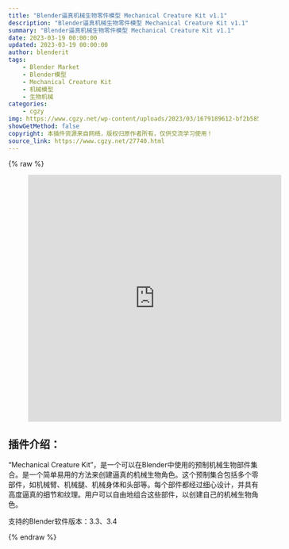 ```yaml
---
title: "Blender逼真机械生物零件模型 Mechanical Creature Kit v1.1"
description: "Blender逼真机械生物零件模型 Mechanical Creature Kit v1.1"
summary: "Blender逼真机械生物零件模型 Mechanical Creature Kit v1.1"
date: 2023-03-19 00:00:00
updated: 2023-03-19 00:00:00
author: blenderit
tags: 
    - Blender Market
    - Blender模型
    - Mechanical Creature Kit
    - 机械模型
    - 生物机械
categories:
    - cgzy
img: https://www.cgzy.net/wp-content/uploads/2023/03/1679189612-bf2b585aaeb7a04.webp
showGetMethod: false
copyright: 本插件资源来自网络，版权归原作者所有，仅供交流学习使用！
source_link: https://www.cgzy.net/27740.html
---
```


{% raw %}
<div class="wp-block-pandastudio-youku youku_video_wrap" ratio="16vs9"><figure><iframe height="498" width="510" src="https://player.youku.com/embed/XNTk0OTU3Nzk3Mg==" frameborder="0"></iframe></figure></div><div class="wp-block-pandastudio-title"><div class="title_style_01"><h2 id="h2-0">插件介绍：</h2></div></div><p class="is-style-text-indent-2em">“Mechanical Creature Kit”，是一个可以在Blender中使用的预制机械生物部件集合。是一个简单易用的方法来创建逼真的机械生物角色。这个预制集合包括多个零部件，如机械臂、机械腿、机械身体和头部等。每个部件都经过细心设计，并具有高度逼真的细节和纹理。用户可以自由地组合这些部件，以创建自己的机械生物角色。</p><div class="wp-block-pandastudio-tips"><div class="tip success "><p>支持的Blender软件版本：3.3、3.4</p>
</div></div>
<div style="display: none">cgzy</div>
{% endraw %}